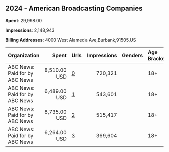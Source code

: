 ## 2024 - American Broadcasting Companies 
**Spent**: 29,998.00

**Impressions**: 2,148,943

**Billing Addresses**: 4000 West Alameda Ave,Burbank,91505,US

|Organization|Spent|Urls|Impressions|Genders|Age Brackets|Country Codes|
|:---|---:|:---|---:|:---|:---|:---|
|ABC News: Paid for by ABC News|8,510.00 USD|[0](https://www.snap.com/political-ads/asset/815c1cad22396b752227651165841ffe2fc97b869a2ecde5ff0b197347ab8bd6?mediaType=mp4)|720,321||18+|united states|
|ABC News: Paid for by ABC News|6,489.00 USD|[1](https://www.snap.com/political-ads/asset/a764136bf7548f2ccf6b6502bc5d158b204b656db4761035e4b19d0d3bb05f76?mediaType=mp4)|543,601||18+|united states|
|ABC News: Paid for by ABC News|8,735.00 USD|[2](https://www.snap.com/political-ads/asset/a764136bf7548f2ccf6b6502bc5d158b204b656db4761035e4b19d0d3bb05f76?mediaType=mp4)|515,417||18+|united states|
|ABC News: Paid for by ABC News|6,264.00 USD|[3](https://www.snap.com/political-ads/asset/815c1cad22396b752227651165841ffe2fc97b869a2ecde5ff0b197347ab8bd6?mediaType=mp4)|369,604||18+|united states|
